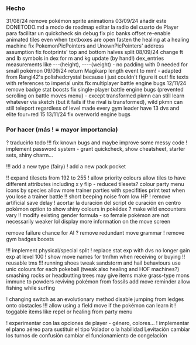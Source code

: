 ### Hecho

  31/08/24
  remove pokémon sprite animations 
  03/09/24
  añadir este DONETODO.md a modo de roadmap 
  editar la radio del cuarto de Player para facilitar un quickcheck sin debug
  fix pic banks offset
  re-enable animated tiles even when textboxes are open
  fasten the healing at a healing machine
  fix PokemonPicPointers and UnownPicPointers' address assumption
  fix footprints' top and bottom halves split
  08/09/24
  change ft and lb symbols in dex for m and kg
  update (by hand!) dex_entries measurements like ---(height), ----(weight) - no padding with 0 needed for small pokémon
  09/09/24
  return Magikarp length event to mm! - adapted from Rangi42's polishedcrystal because i just couldn't figure it out!
  fix texts with references to imperial units
  fix multiplayer battle engine bugs
  12/11/24
  remove badge stat boosts
  fix single-player battle engine bugs (prevented scrolling on battle moves menu) - except transformed pkmn can still learn whatever via sketch (but it fails if the rival is transformed), wild pkmn can still teleport regardless of level
  made every gym leader have 13 dvs and elite four+red 15
  13/11/24
  fix overworld engine bugs

### Por hacer (más ! = mayor importancia)

  ? traducirlo todo
  !!! fix known bugs and maybe improve some messy code
  ! implement password system - grant quickcheck, show cheatsheet, starter sets, shiny charm...
  
  !!! add a new type (fairy)
  ! add a new pack pocket
  
  !! expand tilesets from 192 to 255
  ! allow priority colours
  allow tiles to have different attributes including x y flip - reduced tilesets?
  colour party menu icons by species
  allow more trainer parties with specifities
  print text when you lose a trainer battle
  !! short beeping noise from low HP
  ! remove artificial save delay
  ! acortar la duración del script de curación en centro pokémon
  option to show shiny colours in pokédex
  ? make wild encounters vary
  !! modify existing gender formula - so female pokémon are not necessarily weaker lol
  display more information on the move screen

  remove failure chance for AI
  ? remove redundant move grammar
  ! remove gym badges boosts

  !!! implement physical/special split
  ! replace stat exp with dvs
  no longer gain exp at level 100
  ! show move names for tm/hm when receiving or buying
  !! reusable tms
  !!! running shoes
  tweak sandstorm and hail behaviours
  use unic colours for each pokeball (tweak also healing and HOF machines?)
  smashing rocks or headbutting trees may give items
  make grass-type mons immune to powders
  reviving pokémon from fossils
  add move reminder
  allow fishing while surfing

  ! changing switch as an evolutionary method
  disable jumping from ledges onto obstacles
  !!! allow using a field move if the pokémon can learn it
  ! toggable items like repel or healing from party menu

  ! experimentar con las opciones de player - género, colores...
  ! implementar el plano aéreo para sustituir el tipo Volador o la habilidad Levitación
  cambiar los turnos de confusión
  cambiar el funcionamiento de congelación